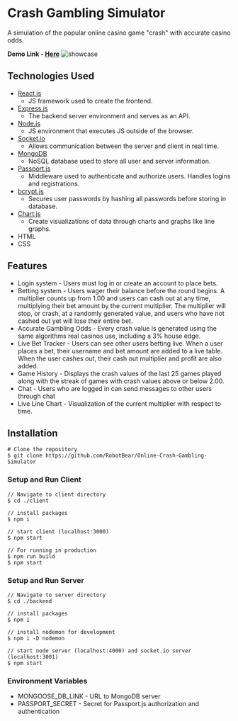 
# Crash Gambling Simulator 

A simulation of the popular online casino game "crash" with accurate casino odds. 

**Demo Link - [Here](https://poetic-mooncake-6b40f0.netlify.app/)**
![showcase](https://i.imgur.com/bpXV3zI.png)
## Technologies Used 

* [React.js](https://reactjs.org/)
	* JS framework used to create the frontend.
*  [Express.js](https://expressjs.com/)
	* The backend server environment and serves as an API.
* [Node.js](https://nodejs.org/en/)
	* JS environment that executes JS outside of the browser.
* [Socket.io](https://socket.io/)
	* Allows communication between the server and client in real time. 
* [MongoDB](https://www.mongodb.com/)
	* NoSQL database used to store all user and server information. 
* [Passport.js](https://www.passportjs.org/)
	* Middleware used to authenticate and authorize users. Handles logins and registrations.
* [bcrypt.js](https://www.npmjs.com/package/bcrypt)
	* Secures user passwords by hashing all passwords before storing in database. 
* [Chart.js](https://www.chartjs.org/)
	* Create visualizations of data through charts and graphs like line graphs. 
* HTML
* CSS

## Features
* Login system - Users must log in or create an account to place bets. 
* Betting system - Users wager their balance before the round begins. A multiplier counts up from 1.00 and users can cash out at any time, multiplying their bet amount by the current multiplier. The multiplier will stop, or crash, at a randomly generated value, and users who have not cashed out yet will lose their entire bet. 
* Accurate Gambling Odds - Every crash value is generated using the same algorithms real casinos use, including a 3% house edge. 
* Live Bet Tracker - Users can see other users betting live. When a user places a bet, their username and bet amount are added to a live table. When the user cashes out, their cash out multiplier and profit are also added. 
* Game History - Displays the crash values of the last 25 games played along with the streak of games with crash values above or below 2.00. 
* Chat - Users who are logged in can send messages to other users through chat 
* Live Line Chart - Visualization of the current multiplier with respect to time. 

## Installation 
    # Clone the repository
    $ git clone https://github.com/RobotBear/Online-Crash-Gambling-Simulator

### Setup and Run Client

    // Navigate to client directory 
    $ cd ./client
    
    // install packages
    $ npm i 
    
    // start client (localhost:3000)
    $ npm start
    
    // For running in production
    $ npm run build
    $ npm start

### Setup and Run Server

    // Navigate to server directory 
    $ cd ./backend
    
    // install packages
    $ npm i 
    
    // install nodemon for development
    $ npm i -D nodemon
    
    // start node server (localhost:4000) and socket.io server (localhost:3001) 
    $ npm start 

### Environment Variables 
* MONGOOSE_DB_LINK - URL to MongoDB server 
* PASSPORT_SECRET -  Secret for Passport.js authorization and authentication 
